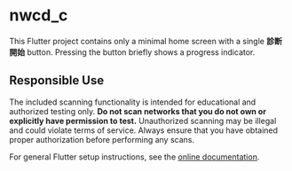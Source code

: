 # nwcd_c

This Flutter project contains only a minimal home screen with a single **診断開始** button. Pressing the button briefly shows a progress indicator.

## Responsible Use

The included scanning functionality is intended for educational and authorized testing only. **Do not scan networks that you do not own or explicitly have permission to test.** Unauthorized scanning may be illegal and could violate terms of service. Always ensure that you have obtained proper authorization before performing any scans.

For general Flutter setup instructions, see the [online documentation](https://docs.flutter.dev/).
